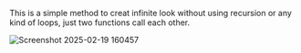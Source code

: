 This is a simple method to creat infinite look without using recursion or any kind of loops, just two functions call each other.


![Screenshot 2025-02-19 160457](https://github.com/user-attachments/assets/67438a0e-52df-4ecf-bd85-07a24fd181dc)
